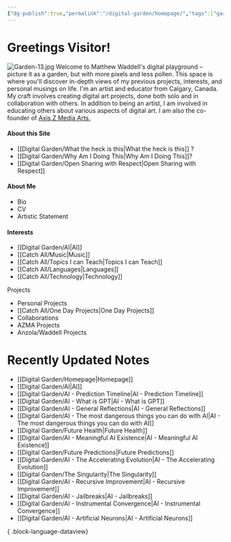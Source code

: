 ```yaml
---
{"dg-publish":true,"permalink":"/digital-garden/homepage/","tags":["garden","gardenEntry"],"updated":"2023-12-06T23:36:07.113-07:00"}
---
```


# Greetings Visitor!
![Garden-13.jpg](/img/user/Attachements/Garden-13.jpg)
Welcome to Matthew Waddell's digital playground – picture it as a garden, but with more pixels and less pollen. This space is where you'll discover in-depth views of my previous projects, interests, and personal musings on life.  I'm an artist and educator from Calgary, Canada. My craft involves creating digital art projects, done both solo and in collaboration with others. In addition to being an artist, I am involved in educating others about various aspects of digital art. I am also the co-founder of [Axis Z Media Arts.](https://azmadigital.com/) 

#### About this Site 
- [[Digital Garden/What the heck is this\|What the heck is this]] ?
- [[Digital Garden/Why Am I Doing This\|Why Am I Doing This]]?
-  [[Digital Garden/Open Sharing with Respect\|Open Sharing with Respect]]
####  About Me
- Bio
- CV
- Artistic Statement

#### Interests
- [[Digital Garden/AI\|AI]]
- [[Catch All/Music\|Music]]
- [[Catch All/Topics I can Teach\|Topics I can Teach]]
- [[Catch All/Languages\|Languages]]
- [[Catch All/Technology\|Technology]]

Projects
- Personal Projects
- [[Catch All/One Day Projects\|One Day Projects]]
- Collaborations
- AZMA Projects
- Anzola/Waddell Projects

# Recently Updated Notes
- [[Digital Garden/Homepage\|Homepage]]
- [[Digital Garden/AI\|AI]]
- [[Digital Garden/AI - Prediction Timeline\|AI - Prediction Timeline]]
- [[Digital Garden/AI - What is GPT\|AI - What is GPT]]
- [[Digital Garden/AI - General Reflections\|AI - General Reflections]]
- [[Digital Garden/AI - The most dangerous things you can do with AI\|AI - The most dangerous things you can do with AI]]
- [[Digital Garden/Future Health\|Future Health]]
- [[Digital Garden/AI - Meaningful AI Existence\|AI - Meaningful AI Existence]]
- [[Digital Garden/Future Predictions\|Future Predictions]]
- [[Digital Garden/AI - The Accelerating Evolution\|AI - The Accelerating Evolution]]
- [[Digital Garden/The Singularity\|The Singularity]]
- [[Digital Garden/AI - Recursive Improvement\|AI - Recursive Improvement]]
- [[Digital Garden/AI - Jailbreaks\|AI - Jailbreaks]]
- [[Digital Garden/AI - Instrumental Convergence\|AI - Instrumental Convergence]]
- [[Digital Garden/AI - Artificial Neurons\|AI - Artificial Neurons]]

{ .block-language-dataview}
